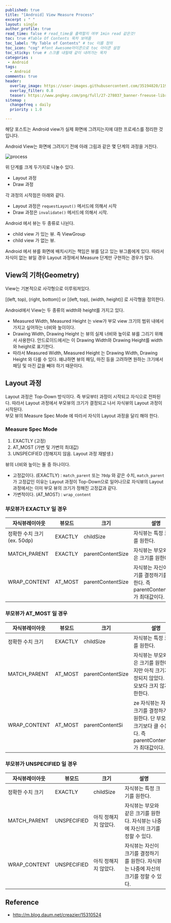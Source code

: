 ```yaml
---
published: true
title: "[Android] View Measure Process"	
excerpt : " "	
layout: single	
author_profile: true	
read_time: false # read_time을 출력할지 여부 1min read 같은것!	
toc: true #Table Of Contents 목차 보여줌	
toc_label: "My Table of Contents" # toc 이름 정의	
toc_icon: "cog" #font Awesome아이콘으로 toc 아이콘 설정	
toc_sticky: true # 스크롤 내릴때 같이 내려가는 목차	
categories :	
 - Android	
tags: 	
  - Android	
comments: true	
header:
  overlay_image: https://user-images.githubusercontent.com/35194820/119770376-18f76c80-bef7-11eb-8b3e-abca9300d1c1.gif
  overlay_filter: 0.8
  teaser: https://www.pngkey.com/png/full/27-278037_banner-freeuse-library-android-transparent-app-android-development.png
sitemap :	
  changefreq : daily	
  priority : 1.0	

---
```



해당 포스트는 Android view가 실제 화면에 그려지는지에 대한 프로세스를 정리한 것입니다.

Android View는 화면에 그려지기 전에 아래 그림과 같은 몇 단계의 과정을 거친다.

![process](https://www.charlezz.com/wordpress/wp-content/uploads/2019/12/1_hKqtBgx594fylFgX-jMDQA-1024x884.png)

위 단계를 크게 두가지로 나눌수 있다.

- Layout 과정
- Draw 과정

각 과정의 시작점은 아래와 같다.

- Layout 과정은 `requestLayout()` 메서드에 의해서 시작
- Draw 과정은 `invalidate()` 메서드에 의해서 시작.

Android 에서 뷰는 두 종류로 나뉜다.

- child view 가 있는 뷰. 즉 ViewGroup
- child view 가 없는 뷰.

Android 에서 뷰를 화면에 배치시키는 책임은 뷰를 담고 있는 뷰그룹에게 있다.
따라서 자식이 없는 뷰일 경우 Layout 과정에서 Measure 단계만 구현하는 경우가 많다.

## View의 기하(Geometry)

View는 기본적으로 사각형으로 이루워져있다.
  
[(left, top), (right, bottom)] or [(left, top), (width, height)] 로 사각형을 정의한다.
  
Android에서 View는 두 종류의 width와 height를 가지고 있다.

- Measured Width, Measured Height 는 view가 부모 view 크기의 범위 내에서 가지고 싶어하는 너비와 높이이다.
- Drawing Width, Drawing Height 는 뷰의 실제 너비와 높이로 뷰를 그리기 위해서 사용한다. 안드로이드에서는 이 Drawing Width와 Drawing Height를 width와 height로 표기한다.
- 따라서 Measured Width, Measured Height 는 Drawing Width, Drawing Height 와 다를 수 있다.
왜냐하면 뷰의 패딩, 마진 등을 고려하면 원하는 크기에서 패딩 및 마진 값을 빼야 하기 때문이다.

## Layout 과정

Layout 과정은 Top-Down 방식이다. 즉 부모부터 과정이 시작되고 자식으로 전파된다. 따라서 Layout 과정에서 부모뷰의 크기가 결정되고 나서 자식뷰의 Layout 과정이 시작된다.  
부모 뷰의 Measure Spec Mode 에 따라서 자식의 Layout 과정을 달리 해야 한다.

### Measure Spec Mode

1. EXACTLY     (고정)
2. AT_MOST     (가변 및 가변의 최대값)
3. UNSPECIFIED (정해지지 않음. Layout 과정 재발생.)
  
뷰의 너비와 높이는 둘 중 하나이다.

- 고정값이다. (EXACTLY) : `match_parent` 또는 `70dp` 와 같은 수치, `match_parent` 가 고정값인 이유는 Layout 과정이 Top-Down으로 일어나므로 자식뷰의 Layout 과정에서는
이미 부모 뷰의 크기가 정해진 고정값과 같다.
- 가변적이다. (AT_MOST) : `wrap_content`

### 부모뷰가 EXACTLY 일 경우

|자식뷰레이아웃|뷰모드|크기|설명|
|------|---|---|---|
|정확한 수치 크기(ex. 50dp)|EXACTLY|childSize|자식뷰는 특정 크기를 원한다.|
|MATCH_PARENT|EXACTLY|parentContentSize|자식뷰는 부모와 같은 크기를 원한다.|
|WRAP_CONTENT|AT_MOST|parentContentSize|자식뷰는 자신이 크기를 결정하기를 원한다. 즉 parentContentSize 가 최대값이다.|

### 부모뷰가 AT_MOST 일 경우

|자식뷰레이아웃|뷰모드|크기|설명|
|------|---|---|---|
|정확한 수치 크기|EXACTLY|childSize|자식뷰는 특정 크기를 원한다.|
|MATCH_PARENT|AT_MOST|parentContentSize|자식뷰는 부모와 같은 크기를 원한다. 하지만 아직 크기가 고정되지 않았다. 단 부모보다 크지 않게 제한한다.|
|WRAP_CONTENT|AT_MOST|parentContentSi|ze	자식뷰는 자신이 크기를 결정하기를 원한다. 단 부모뷰의 크기보다 클 수는 없다. 즉 parentContentSize 가 최대값이다.|


### 부모뷰가 UNSPECIFIED 일 경우

|자식뷰레이아웃|뷰모드|크기|설명|
|------|---|---|---|
|정확한 수치 크기|EXACTLY|childSize|자식뷰는 특정 크기를 원한다.|
|MATCH_PARENT|UNSPECIFIED|아직 정해지지 않았다.|자식뷰는 부모와 같은 크기를 원한다. 자식뷰는 나중에 자신의 크기를 정할 수 있다.|
|WRAP_CONTENT|UNSPECIFIED|아직 정해지지 않았다.|자식뷰는 자신이 크기를 결정하기를 원한다. 자식뷰는 나중에 자신의 크기를 정할 수 있다.|

## Reference

- http://m.blog.daum.net/creazier/15310524